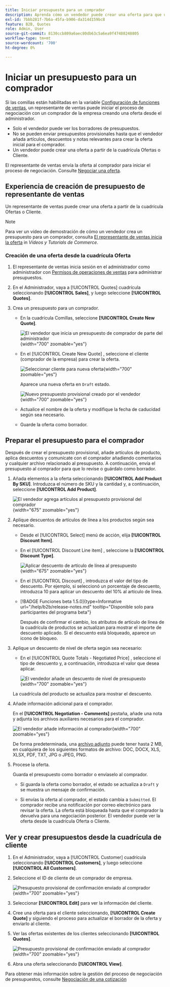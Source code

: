 ```yaml
---
title: Iniciar presupuesto para un comprador
description: Aprenda cómo un vendedor puede crear una oferta para que un comprador específico inicie el proceso de negociación. El vendedor sólo puede enviar presupuestos a los clientes asociados a una cuenta de la empresa en el sitio web seleccionado.
exl-id: 7bbb281f-7b6a-45fa-b906-da314d159bc8
feature: B2B, Quotes
role: Admin, User
source-git-commit: 8130ccb809a6aec80db63c5a6ea9f47488248805
workflow-type: tm+mt
source-wordcount: '700'
ht-degree: 0%

---
```


# Iniciar un presupuesto para un comprador

Si las comillas están habilitadas en la variable [Configuración de funciones de ventas](configure-quotes.md), un representante de ventas puede iniciar el proceso de negociación con un comprador de la empresa creando una oferta desde el administrador.

- Solo el vendedor puede ver los borradores de presupuestos.
- No se pueden enviar presupuestos provisionales hasta que el vendedor añada artículos, descuentos y notas relevantes para crear la oferta inicial para el comprador.
- Un vendedor puede crear una oferta a partir de la cuadrícula Ofertas o Cliente.

El representante de ventas envía la oferta al comprador para iniciar el proceso de negociación. Consulte [Negociar una oferta](quote-price-negotiation.md).

## Experiencia de creación de presupuesto de representante de ventas

Un representante de ventas puede crear una oferta a partir de la cuadrícula Ofertas o Cliente.

>[!NOTE]
>
>Para ver un vídeo de demostración de cómo un vendedor crea un presupuesto para un comprador, consulta [El representante de ventas inicia la oferta](https://experienceleague.adobe.com/docs/commerce-learn/tutorials/b2b/b2b-quote/sales-rep-initiates-quote.html) in _Vídeos y Tutorials de Commerce_.

### Creación de una oferta desde la cuadrícula Oferta

1. El representante de ventas inicia sesión en el administrador como administrador con [Permisos de operaciones de ventas](../systems/permissions.md) para administrar presupuestos.

1. En el Administrador, vaya a [!UICONTROL Quotes] cuadrícula seleccionando **[!UICONTROL Sales]**, y luego seleccione **[!UICONTROL Quotes]**.

1. Crea un presupuesto para un comprador.

   - En la cuadrícula Comillas, seleccione **[!UICONTROL Create New Quote]**.

     ![El vendedor que inicia un presupuesto de comprador de parte del administrador](./assets/quote-draft-from-admin.png){width="700" zoomable="yes"}

   - En el [!UICONTROL Create New Quote] , seleccione el cliente (comprador de la empresa) para crear la oferta.

     ![Seleccionar cliente para nueva oferta](./assets/quote-draft-from-admin-select-buyer.png){width="700" zoomable="yes"}

     Aparece una nueva oferta en `Draft` estado.

     ![Nuevo presupuesto provisional creado por el vendedor](./assets/quote-create-by-seller.png){width="700" zoomable="yes"}

   - Actualice el nombre de la oferta y modifique la fecha de caducidad según sea necesario.

   - Guarde la oferta como borrador.

## Preparar el presupuesto para el comprador

Después de crear el presupuesto provisional, añade artículos de producto, aplica descuentos y comunícate con el comprador añadiendo comentarios y cualquier archivo relacionado al presupuesto. A continuación, envía el presupuesto al comprador para que lo revise o guárdalo como borrador.

1. Añada elementos a la oferta seleccionando **[!UICONTROL Add Product By SKU]**. Introduzca el número de SKU y la cantidad y, a continuación, seleccione **[!UICONTROL Add Product]**.

   ![El vendedor agrega artículos al presupuesto provisional del comprador](./assets/quote-draft-add-items.png){width="675" zoomable="yes"}

1. Aplique descuentos de artículos de línea a los productos según sea necesario.

   - Desde el [!UICONTROL Select] menú de acción, elija **[!UICONTROL Discount Item]**.

   - En el [!UICONTROL Discount Line item] , seleccione la **[!UICONTROL Discount Type]**.

     ![Aplicar descuento de artículo de línea al presupuesto](./assets/quote-discount-line-item.png){width="675" zoomable="yes"}

   - En el [!UICONTROL Discount] , introduzca el valor del tipo de descuento. Por ejemplo, si seleccionó un porcentaje de descuento, introduzca 10 para aplicar un descuento del 10% al artículo de línea.

   - [!BADGE Funciones beta 1.5.0]{type=Informative url="/help/b2b/release-notes.md" tooltip="Disponible solo para participantes del programa beta"}

     Después de confirmar el cambio, los atributos de artículo de línea de la cuadrícula de productos se actualizan para mostrar el importe de descuento aplicado. Si el descuento está bloqueado, aparece un icono de bloqueo.

1. Aplique un descuento de nivel de oferta según sea necesario:

   - En el [!UICONTROL Quote Totals - Negotiated Price] , seleccione el tipo de descuento y, a continuación, introduzca el valor que desea aplicar.

     ![El vendedor añade un descuento de nivel de presupuesto](./assets/quote-draft-total-discount.png){width="700" zoomable="yes"}

   La cuadrícula del producto se actualiza para mostrar el descuento.

1. Añade información adicional para el comprador.

   En el **[!UICONTROL Negotiation - Comments]** pestaña, añade una nota y adjunta los archivos auxiliares necesarios para el comprador.

   ![El vendedor añade información al comprador](./assets/quote-draft-add-info-for-buyer.png){width="700" zoomable="yes"}

   De forma predeterminada, una [archivo adjunto](configure-quotes.md) puede tener hasta 2 MB, en cualquiera de los siguientes formatos de archivo: DOC, DOCX, XLS, XLSX, PDF, TXT, JPG o JPEG, PNG.

1. Procese la oferta.

   Guarda el presupuesto como borrador o envíaselo al comprador.

   - Si guarda la oferta como borrador, el estado se actualiza a `Draft` y se muestra un mensaje de confirmación.

   - Si envías la oferta al comprador, el estado cambia a `Submitted`. El comprador recibe una notificación por correo electrónico para revisar la oferta. La oferta está bloqueada hasta que el comprador la devuelva para una negociación posterior. El vendedor puede ver la oferta desde la cuadrícula Oferta o Cliente.

## Ver y crear presupuestos desde la cuadrícula de cliente

1. En el Administrador, vaya a [!UICONTROL Customer] cuadrícula seleccionando **[!UICONTROL Customers]**, y luego seleccione **[!UICONTROL All Customers]**.

1. Seleccione el ID de cliente de un comprador de empresa.

   ![Presupuesto provisional de confirmación enviado al comprador](./assets/quote-view-customer-quotes.png){width="700" zoomable="yes"}

1. Seleccionar **[!UICONTROL Edit]** para ver la información del cliente.

1. Cree una oferta para el cliente seleccionando, **[!UICONTROL Create Quote]** y siguiendo el proceso para actualizar el borrador de la oferta y enviarlo al cliente.

1. Ver las ofertas existentes de los clientes seleccionando **[!UICONTROL Quotes]**.

   ![Presupuesto provisional de confirmación enviado al comprador](./assets/quote-list-from-customer-information.png){width="700" zoomable="yes"}

1. Abra una oferta seleccionando **[!UICONTROL View]**.

Para obtener más información sobre la gestión del proceso de negociación de presupuestos, consulte [Negociación de una cotización](quote-price-negotiation.md)
